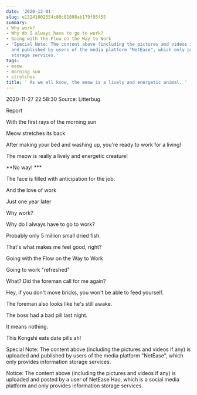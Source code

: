 ```yaml
---
date: '2020-12-01'
slug: e13241002554c80c81898ab179f95f55
summary:
- Why work?
- Why do I always have to go to work?
- Going with the Flow on the Way to Work
- 'Special Note: The content above (including the pictures and videos if any) is uploaded
  and published by users of the media platform "NetEase", which only provides information
  storage services.'
tags:
- meow
- morning sun
- stretches
title: ' As we all know, the meow is a lively and energetic animal. '
---
```


 2020-11-27 22:58:30 Source: Litterbug

Report

With the first rays of the morning sun

Meow stretches its back

After making your bed and washing up, you're ready to work for a living!

The meow is really a lively and energetic creature!

  

**No way! ***

The face is filled with anticipation for the job.

And the love of work

  

Just one year later

Why work?

Why do I always have to go to work?

Probably only 5 million small dried fish.

That's what makes me feel good, right?

  

Going with the Flow on the Way to Work

  

Going to work "refreshed"

  
  

What? Did the foreman call for me again?

Hey, if you don't move bricks, you won't be able to feed yourself.

  

  

The foreman also looks like he's still awake.

  

  

The boss had a bad pill last night.  

It means nothing.

  

  

  
This Kongshi eats date pills ah!  

Special Note: The content above (including the pictures and videos if any) is uploaded and published by users of the media platform "NetEase", which only provides information storage services.

Notice: The content above (including the pictures and videos if any) is
uploaded and posted by a user of NetEase Hao, which is a social media platform
and only provides information storage services.

 
        
